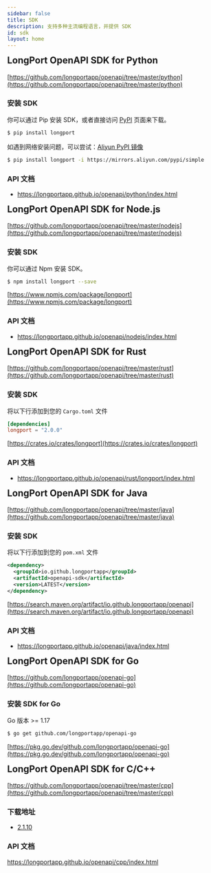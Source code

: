 ```yaml
---
sidebar: false
title: SDK
description: 支持多种主流编程语言，并提供 SDK
id: sdk
layout: home
---
```


<SDK />

<div class="border-t-hidden flex flex-col md:flex-row max-w-4xl w-full justify-between md:text-left mx-auto px-6 md:px-0 py-10">
<Tabs groupId="programming-language">
<TabItem value="python" label="Python">

## LongPort OpenAPI SDK for Python

[https://github.com/longportapp/openapi/tree/master/python](https://github.com/longportapp/openapi/tree/master/python)

### 安装 SDK

你可以通过 Pip 安装 SDK，或者直接访问 [PyPI](https://pypi.org/project/longport/) 页面来下载。

```bash
$ pip install longport
```

如遇到网络安装问题，可以尝试：[Aliyun PyPI 镜像](https://mirrors.aliyun.com/pypi/simple)

```bash
$ pip install longport -i https://mirrors.aliyun.com/pypi/simple
```

### API 文档

- https://longportapp.github.io/openapi/python/index.html

</TabItem>
<TabItem value="javascript" label="JavaScript">

## LongPort OpenAPI SDK for Node.js

[https://github.com/longportapp/openapi/tree/master/nodejs](https://github.com/longportapp/openapi/tree/master/nodejs)

### 安装 SDK

你可以通过 Npm 安装 SDK。

```bash
$ npm install longport --save
```

[https://www.npmjs.com/package/longport](https://www.npmjs.com/package/longport)

### API 文档

- https://longportapp.github.io/openapi/nodejs/index.html

</TabItem>
<TabItem value="rust" label="Rust">

## LongPort OpenAPI SDK for Rust

[https://github.com/longportapp/openapi/tree/master/rust](https://github.com/longportapp/openapi/tree/master/rust)

### 安装 SDK

将以下行添加到您的 `Cargo.toml` 文件

```toml
[dependencies]
longport = "2.0.0"
```

[https://crates.io/crates/longport](https://crates.io/crates/longport)

### API 文档

- https://longportapp.github.io/openapi/rust/longport/index.html

</TabItem>
<TabItem value="java" label="Java">

## LongPort OpenAPI SDK for Java

[https://github.com/longportapp/openapi/tree/master/java](https://github.com/longportapp/openapi/tree/master/java)

### 安装 SDK

将以下行添加到您的 `pom.xml` 文件

```xml
<dependency>
  <groupId>io.github.longportapp</groupId>
  <artifactId>openapi-sdk</artifactId>
  <version>LATEST</version>
</dependency>
```

[https://search.maven.org/artifact/io.github.longportapp/openapi](https://search.maven.org/artifact/io.github.longportapp/openapi)

### API 文档

- https://longportapp.github.io/openapi/java/index.html

</TabItem>
<TabItem value="go" label="Go">

## LongPort OpenAPI SDK for Go

[https://github.com/longportapp/openapi-go](https://github.com/longportapp/openapi-go)

### 安装 SDK for Go

Go 版本 >= 1.17

```bash
$ go get github.com/longportapp/openapi-go
```

[https://pkg.go.dev/github.com/longportapp/openapi-go](https://pkg.go.dev/github.com/longportapp/openapi-go)

</TabItem>
<TabItem value="c++" label="C++">

## LongPort OpenAPI SDK for C/C++

[https://github.com/longportapp/openapi/tree/master/cpp](https://github.com/longportapp/openapi/tree/master/cpp)

### 下载地址

- [2.1.10](https://static.lbctrl.com/openapi-sdk/openapi-cpp-sdk-2.1.10.tar.gz)

### API 文档

<a href="https://longportapp.github.io/openapi/cpp/index.html">https://longportapp.github.io/openapi/cpp/index.html</a>
</TabItem>
</Tabs>

</div>

<style scoped>
h2 {
  border: 0;
  margin-top: 0;
  padding-top:0;
}
</style>

